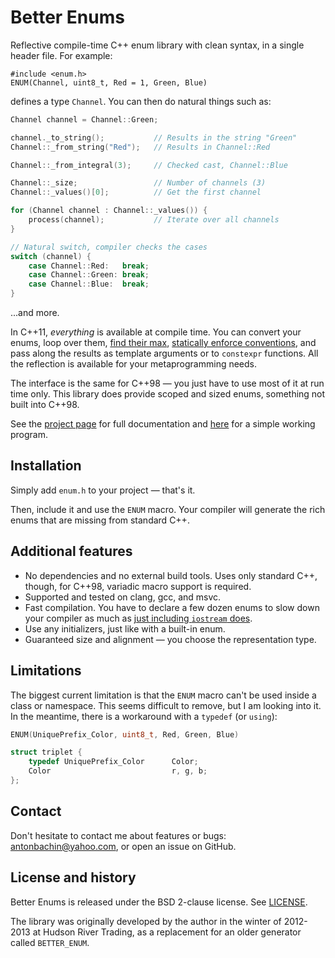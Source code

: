 # Better Enums

Reflective compile-time C++ enum library with clean syntax, in a single header
file. For example:

    #include <enum.h>
    ENUM(Channel, uint8_t, Red = 1, Green, Blue)

defines a type `Channel`. You can then do natural things such as:

```cpp
Channel channel = Channel::Green;

channel._to_string();           // Results in the string "Green"
Channel::_from_string("Red");   // Results in Channel::Red

Channel::_from_integral(3);     // Checked cast, Channel::Blue

Channel::_size;                 // Number of channels (3)
Channel::_values()[0];          // Get the first channel

for (Channel channel : Channel::_values()) {
    process(channel);           // Iterate over all channels
}

// Natural switch, compiler checks the cases
switch (channel) {
    case Channel::Red:   break;
    case Channel::Green: break;
    case Channel::Blue:  break;
}
```

...and more.

In C++11, *everything* is available at compile time. You can convert your enums,
loop over them, [find their max][max],
[statically enforce conventions][enforce], and pass along the results as
template arguments or to `constexpr` functions. All the reflection is available
for your metaprogramming needs.

The interface is the same for C++98 &mdash; you just have to use most of it at
run time only. This library does provide scoped and sized enums, something not
built into C++98.

See the [project page][project] for full documentation and [here][tutorial] for
a simple working program.

[max]:      http://aantron.github.io/better-enums/demo/BitSets.html
[enforce]:  http://aantron.github.io/better-enums/demo/SpecialValues.html
[project]:  http://aantron.github.io/better-enums
[tutorial]: http://aantron.github.io/better-enums/tutorial/HelloWorld.html

## Installation

Simply add `enum.h` to your project &mdash; that's it.

Then, include it and use the `ENUM` macro. Your compiler will generate the rich
enums that are missing from standard C++.

## Additional features

- No dependencies and no external build tools. Uses only standard C++, though,
  for C++98, variadic macro support is required.
- Supported and tested on clang, gcc, and msvc.
- Fast compilation. You have to declare a few dozen enums to slow down your
  compiler as much as [just including `iostream` does][performance].
- Use any initializers, just like with a built-in enum.
- Guaranteed size and alignment &mdash; you choose the representation type.

[performance]: http://aantron.github.io/better-enums/Performance.html

## Limitations

The biggest current limitation is that the `ENUM` macro can't be used inside a
class or namespace. This seems difficult to remove, but I am looking into it. In
the meantime, there is a workaround with a `typedef` (or `using`):

```cpp
ENUM(UniquePrefix_Color, uint8_t, Red, Green, Blue)

struct triplet {
    typedef UniquePrefix_Color      Color;
    Color                           r, g, b;
};
```

## Contact

Don't hesitate to contact me about features or bugs:
[antonbachin@yahoo.com](mailto:antonbachin@yahoo.com), or open an issue on
GitHub.

## License and history

Better Enums is released under the BSD 2-clause license. See
[LICENSE](https://github.com/aantron/better-enums/blob/master/LICENSE).

The library was originally developed by the author in the winter of 2012-2013 at
Hudson River Trading, as a replacement for an older generator called
`BETTER_ENUM`.
